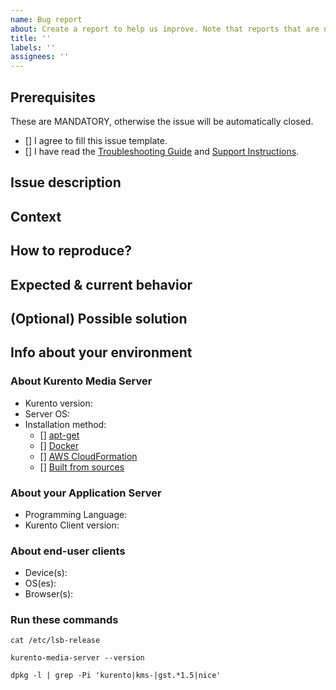 ```yaml
---
name: Bug report
about: Create a report to help us improve. Note that reports that are not bugs will generally not be accepted.
title: ''
labels: ''
assignees: ''
---
```


## Prerequisites

These are MANDATORY, otherwise the issue will be automatically closed.

<!-- Fill with an 'x'. -->
* [] I agree to fill this issue template.
* [] I have read the [Troubleshooting Guide] and [Support Instructions].

[Troubleshooting Guide]: https://doc-kurento.readthedocs.io/en/latest/user/troubleshooting.html
[Support Instructions]: https://github.com/Kurento/kurento/blob/main/.github/SUPPORT.md


## Issue description

<!--
A clear and concise description of what the bug is.

Debug logs or source code snippets should go inside ```triple backquotes```.
-->


## Context

<!--
How has this issue affected you? What are you trying to accomplish?
Providing context helps us come up with a solution.
-->


## How to reproduce?

<!--
Explain the exact steps that other developer should follow in order to
reproduce the same issue.

For example:
1. Create this pipeline: "..."
2. Use these settings: "..."
3. Click "Start"
4. See error
-->


## Expected & current behavior

<!-- Tell us what should happen, and what happens instead. -->


## (Optional) Possible solution

<!--
Not obligatory, but suggest a fix/reason for the bug,
or ideas on how to implement the solution.
-->


## Info about your environment

<!--
Include as many relevant details about the environment where you experienced
the issue. Include things like:

* What Kurento Endpoints are used, and how they are connected.
* If you are configuring STUN or TURN in Kurento and/or in the browsers.
* If the WebRTC streams are being relayed through your TURN servers.
* The network topology between servers / services / containers / etc.
* If there are any web proxies.

ANYTHING that you think might be relevant or useful.
-->


### About Kurento Media Server

* Kurento version:  <!-- E.g. 7.0.0, nightly -->
* Server OS:          <!-- E.g. Ubuntu 20.04 (noble) -->
* Installation method:
    <!-- Fill with an 'x' in the boxes that apply. -->
  - [] [apt-get]
  - [] [Docker]
  - [] [AWS CloudFormation]
  - [] [Built from sources]

[apt-get]: https://doc-kurento.readthedocs.io/en/latest/user/installation.html#installation-local
[Docker]: https://doc-kurento.readthedocs.io/en/latest/user/installation.html#installation-docker
[AWS CloudFormation]: https://doc-kurento.readthedocs.io/en/latest/user/installation.html#installation-aws
[Built from sources]: https://doc-kurento.readthedocs.io/en/latest/dev/dev_guide.html#dev-sources


### About your Application Server

* Programming Language:  <!-- E.g. Java, Node.js, browser JavaScript, etc. -->
* Kurento Client version:     <!-- E.g. 7.0.0, nightly -->


### About end-user clients

* Device(s):    <!-- E.g. PC, Mac, Android, iPhone, etc. -->
* OS(es):        <!-- E.g. Ubuntu 20.04, Windows 10, iOS 12, etc. -->
* Browser(s):  <!-- E.g. Firefox 74, Chrome 80, Safari 12.0, etc. -->


### Run these commands

<!--
Run these commands in your Kurento machine, and paste the output
inside the ```triple backquotes``` to preserve formatting.
-->

```
cat /etc/lsb-release
```

```
kurento-media-server --version
```

```
dpkg -l | grep -Pi 'kurento|kms-|gst.*1.5|nice'
```
